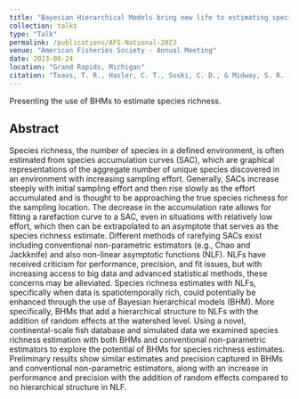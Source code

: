 ```yaml
---
title: "Bayesian Hierarchical Models bring new life to estimating species richness with non-linear functions"
collection: talks
type: "Talk"
permalink: /publications/AFS-National-2023
venue: "American Fisheries Society - Annual Meeting"
date: 2023-08-24
location: "Grand Rapids, Michigan"
citation: "Toavs, T. R., Hasler, C. T., Suski, C. D., & Midway, S. R. (2022). &quot;Bayesian Hierarchical Models bring new life to estimating species richness with non-linear functions.&quot; American Fisheries Society Annual Meeting. Grand Rapids, Michigan"
---
```


Presenting the use of BHMs to estimate species richness.

## Abstract

Species richness, the number of species in a defined environment, is often estimated from species accumulation curves (SAC), which are graphical representations of the aggregate number of unique species discovered in an environment with increasing sampling effort. Generally, SACs increase steeply with initial sampling effort and then rise slowly as the effort accumulated and is thought to be approaching the true species richness for the sampling location. The decrease in the accumulation rate allows for fitting a rarefaction curve to a SAC, even in situations with relatively low effort, which then can be extrapolated to an asymptote that serves as the species richness estimate. Different methods of rarefying SACs exist including conventional non-parametric estimators (e.g., Chao and Jackknife) and also non-linear asymptotic functions (NLF). NLFs have received criticism for performance, precision, and fit issues, but with increasing access to big data and advanced statistical methods, these concerns may be alleviated. Species richness estimates with NLFs, specifically when data is spatiotemporally rich, could potentially be enhanced through the use of Bayesian hierarchical models (BHM). More specifically, BHMs that add a hierarchical structure to NLFs with the addition of random effects at the watershed level. Using a novel, continental-scale fish database and simulated data we examined species richness estimation with both BHMs and conventional non-parametric estimators to explore the potential of BHMs for species richness estimates. Preliminary results show similar estimates and precision captured in BHMs and conventional non-parametric estimators, along with an increase in performance and precision with the addition of random effects compared to no hierarchical structure in NLF.
